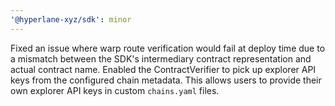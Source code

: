 ```yaml
---
'@hyperlane-xyz/sdk': minor
---
```


Fixed an issue where warp route verification would fail at deploy time due to a mismatch between the SDK's intermediary contract representation and actual contract name.
Enabled the ContractVerifier to pick up explorer API keys from the configured chain metadata. This allows users to provide their own explorer API keys in custom `chains.yaml` files.
